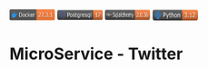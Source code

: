 <img src="/TestImages/readme_media/11.png" alt="Demo" width="80" height="20"> <img src="/TestImages/readme_media/22.png" alt="Demo" width="80" height="20"> <img src="/TestImages/readme_media/33.png" alt="Demo" width="80" height="20"> <img src="/TestImages/readme_media/44.png" alt="Demo" width="80" height="20">

# MicroService - Twitter 




